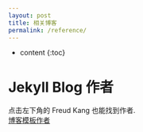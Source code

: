 ```yaml
---
layout: post
title: 相关博客
permalink: /reference/
---
```


* content
{:toc}


Jekyll Blog 作者
=====================
点击左下角的 Freud Kang 也能找到作者.<br>
[博客模板作者](http://www.hifreud.com/)

